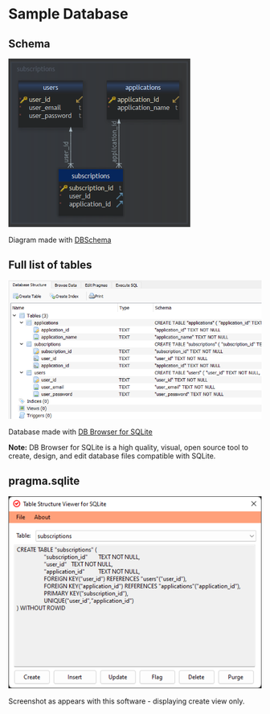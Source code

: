 # Sample Database

## Schema
![application.png](application.png)

Diagram made with [DBSchema](https://dbschema.com/)

## Full list of tables
![from-db-browser-for-sqlite.png](from-db-browser-for-sqlite.png)

Database made with [DB Browser for SQLite](https://sqlitebrowser.org/)

**Note:** DB Browser for SQLite is a high quality, visual, open source tool to create, design, and edit database files compatible with SQLite.

## pragma.sqlite
![subscriptions.png](subscriptions.png)

Screenshot as appears with this software - displaying create view only.